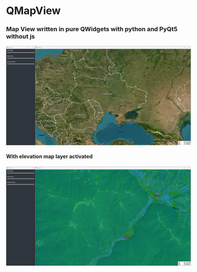 # QMapView
### Map View written in pure QWidgets with python and PyQt5 without js

![](static/sc1.png)

#### With elevation map layer activated
![](static/sc2.png)